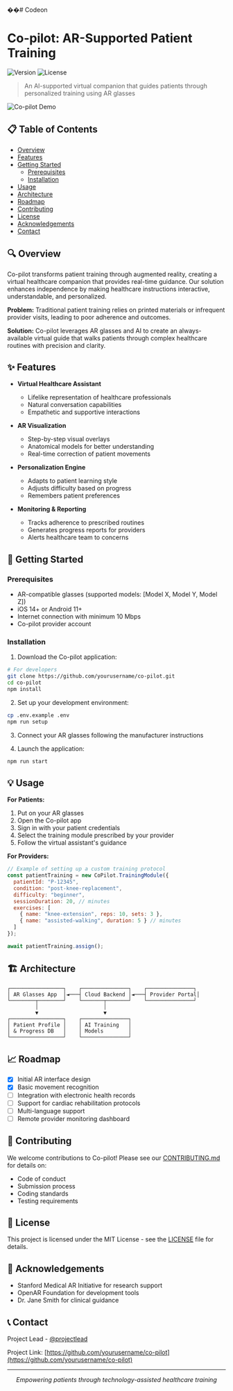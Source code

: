 ��#   C o d e o n 

# Co-pilot: AR-Supported Patient Training

![Version](https://img.shields.io/badge/version-0.1.0-blue)
![License](https://img.shields.io/badge/license-MIT-green)

> An AI-supported virtual companion that guides patients through personalized training using AR glasses

![Co-pilot Demo](assets/demo-screenshot.png)

## 📋 Table of Contents

- [Overview](#overview)
- [Features](#features)
- [Getting Started](#getting-started)
  - [Prerequisites](#prerequisites)
  - [Installation](#installation)
- [Usage](#usage)
- [Architecture](#architecture)
- [Roadmap](#roadmap)
- [Contributing](#contributing)
- [License](#license)
- [Acknowledgements](#acknowledgements)
- [Contact](#contact)

## 🔍 Overview

Co-pilot transforms patient training through augmented reality, creating a virtual healthcare companion that provides real-time guidance. Our solution enhances independence by making healthcare instructions interactive, understandable, and personalized.

**Problem:** Traditional patient training relies on printed materials or infrequent provider visits, leading to poor adherence and outcomes.

**Solution:** Co-pilot leverages AR glasses and AI to create an always-available virtual guide that walks patients through complex healthcare routines with precision and clarity.

## ✨ Features

- **Virtual Healthcare Assistant**
  - Lifelike representation of healthcare professionals
  - Natural conversation capabilities
  - Empathetic and supportive interactions

- **AR Visualization**
  - Step-by-step visual overlays
  - Anatomical models for better understanding
  - Real-time correction of patient movements

- **Personalization Engine**
  - Adapts to patient learning style
  - Adjusts difficulty based on progress
  - Remembers patient preferences

- **Monitoring & Reporting**
  - Tracks adherence to prescribed routines
  - Generates progress reports for providers
  - Alerts healthcare team to concerns

## 🚀 Getting Started

### Prerequisites

- AR-compatible glasses (supported models: [Model X, Model Y, Model Z])
- iOS 14+ or Android 11+
- Internet connection with minimum 10 Mbps
- Co-pilot provider account

### Installation

1. Download the Co-pilot application:

```bash
# For developers
git clone https://github.com/yourusername/co-pilot.git
cd co-pilot
npm install
```

2. Set up your development environment:

```bash
cp .env.example .env
npm run setup
```

3. Connect your AR glasses following the manufacturer instructions

4. Launch the application:

```bash
npm run start
```

## 💡 Usage

**For Patients:**
1. Put on your AR glasses
2. Open the Co-pilot app
3. Sign in with your patient credentials
4. Select the training module prescribed by your provider
5. Follow the virtual assistant's guidance

**For Providers:**
```javascript
// Example of setting up a custom training protocol
const patientTraining = new CoPilot.TrainingModule({
  patientId: "P-12345",
  condition: "post-knee-replacement",
  difficulty: "beginner",
  sessionDuration: 20, // minutes
  exercises: [
    { name: "knee-extension", reps: 10, sets: 3 },
    { name: "assisted-walking", duration: 5 } // minutes
  ]
});

await patientTraining.assign();
```

## 🏗️ Architecture

```
┌─────────────────┐    ┌───────────────┐    ┌───────────────┐
│ AR Glasses App  │◄───┤ Cloud Backend │◄───┤ Provider Portal│
└────────┬────────┘    └───────┬───────┘    └───────────────┘
         │                     │
         ▼                     ▼
┌─────────────────┐    ┌───────────────┐
│ Patient Profile │    │ AI Training   │
│ & Progress DB   │    │ Models        │
└─────────────────┘    └───────────────┘
```

## 📈 Roadmap

- [x] Initial AR interface design
- [x] Basic movement recognition
- [ ] Integration with electronic health records
- [ ] Support for cardiac rehabilitation protocols
- [ ] Multi-language support
- [ ] Remote provider monitoring dashboard

## 🤝 Contributing

We welcome contributions to Co-pilot! Please see our [CONTRIBUTING.md](CONTRIBUTING.md) for details on:
- Code of conduct
- Submission process
- Coding standards
- Testing requirements

## 📄 License

This project is licensed under the MIT License - see the [LICENSE](LICENSE) file for details.

## 👏 Acknowledgements

- Stanford Medical AR Initiative for research support
- OpenAR Foundation for development tools
- Dr. Jane Smith for clinical guidance

## 📞 Contact

Project Lead - [@projectlead](https://twitter.com/projectlead)

Project Link: [https://github.com/yourusername/co-pilot](https://github.com/yourusername/co-pilot)

---

<p align="center">
  <i>Empowering patients through technology-assisted healthcare training</i>
</p>
